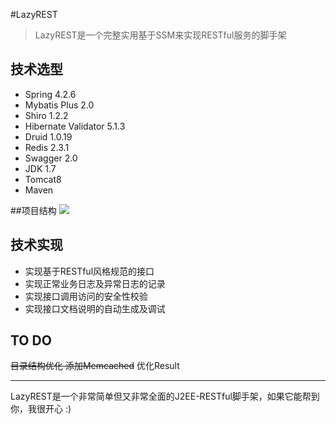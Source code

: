 #LazyREST

> LazyREST是一个完整实用基于SSM来实现RESTful服务的脚手架

## 技术选型
* Spring 4.2.6
* Mybatis Plus 2.0
* Shiro 1.2.2
* Hibernate Validator 5.1.3
* Druid 1.0.19
* Redis 2.3.1
* Swagger 2.0
* JDK 1.7
* Tomcat8
* Maven

##项目结构
![](http://wx3.sinaimg.cn/mw690/775c483fly1fcthlg9htbj20bu0jrq48.jpg)

## 技术实现

* 实现基于RESTful风格规范的接口
* 实现正常业务日志及异常日志的记录
* 实现接口调用访问的安全性校验
* 实现接口文档说明的自动生成及调试

## TO DO

~~目录结构优化
添加Memcached~~
优化Result

-------
LazyREST是一个非常简单但又非常全面的J2EE-RESTful脚手架，如果它能帮到你，我很开心 :)



